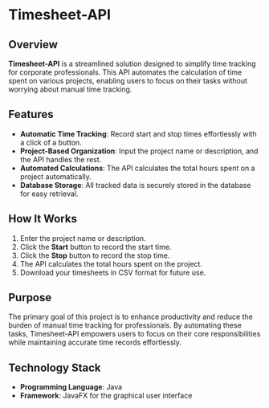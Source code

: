 # Timesheet-API

## Overview  
**Timesheet-API** is a streamlined solution designed to simplify time tracking for corporate professionals. This API automates the calculation of time spent on various projects, enabling users to focus on their tasks without worrying about manual time tracking.  

## Features  
- **Automatic Time Tracking**: Record start and stop times effortlessly with a click of a button.  
- **Project-Based Organization**: Input the project name or description, and the API handles the rest.  
- **Automated Calculations**: The API calculates the total hours spent on a project automatically.  
- **Database Storage**: All tracked data is securely stored in the database for easy retrieval. 

## How It Works  
1. Enter the project name or description.  
2. Click the **Start** button to record the start time.  
3. Click the **Stop** button to record the stop time.  
4. The API calculates the total hours spent on the project.  
5. Download your timesheets in CSV format for future use.  

## Purpose  
The primary goal of this project is to enhance productivity and reduce the burden of manual time tracking for professionals. By automating these tasks, Timesheet-API empowers users to focus on their core responsibilities while maintaining accurate time records effortlessly.  

## Technology Stack  
- **Programming Language**: Java  
- **Framework**: JavaFX for the graphical user interface  

